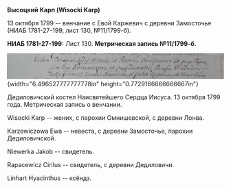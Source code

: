 **Высоцкий Карп (Wisocki Karp)**

13 октября 1799 -- венчание с Евой Каржевич с деревни Замосточье (НИАБ
1781-27-199, лист 130, №11/1799-б).

**НИАБ 1781-27-199:** Лист 130. **Метрическая запись №11/1799-б.**

![](./media/84c29a769a5682eef4a0ba7c1e0f21f2b833684b.png){width="6.496527777777778in"
height="0.7729166666666667in"}

Дедиловичский костел Наисвятейшего Сердца Иисуса. 13 октября 1799 года.
Метрическая запись о венчании.

Wisocki Karp -- жених, с парохии Омнишевской, с деревни Лонва.

Karzewiczowa Ewa -- невеста, с деревни Замосточье, парохии
Дедиловичской.

Niewerka Jakob -- свидетель.

Rapacewicz Cirilus -- свидетель, с деревни Дедиловичи.

Linhart Hyacinthus -- ксёндз.
